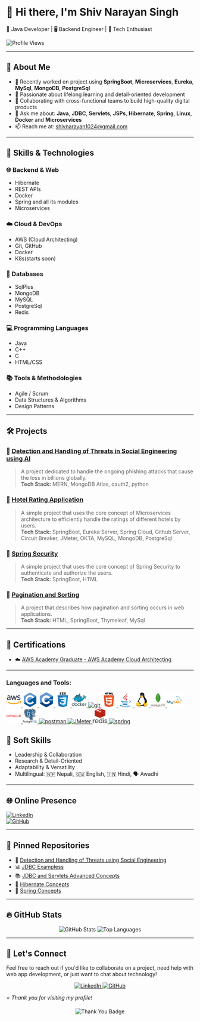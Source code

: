 # 👋 Hi there, I'm Shiv Narayan Singh  
🔧 Java Developer | 🖥 Backend Engineer | 🤖 Tech Enthusiast  

![Profile Views](https://komarev.com/ghpvc/?username=Shiv-Super-Hero&color=blueviolet)

---

## 🌟 About Me

- 🔭 Recently worked on project using **SpringBoot**, **Microservices**, **Eureka**, **MySql**, **MongoDB**, **PostgreSql**
- 🌱 Passionate about lifelong learning and detail-oriented development  
- 🤝 Collaborating with cross-functional teams to build high-quality digital products  
- 💬 Ask me about: **Java**, **JDBC**, **Servlets**, **JSPs**, **Hibernate**, **Spring**, **Linux**, **Docker** and **Microservices**  
- 📫 Reach me at: [shivnarayan1024@gmail.com](mailto:shivnarayan1024@gmail.com)

---

## 🚀 Skills & Technologies

### 🌐 Backend & Web
- Hibernate
- REST APIs
- Docker
- Spring and all its modules
- Microservices

### ☁️ Cloud & DevOps
- AWS (Cloud Architecting)
- Git, GitHub
- Docker
- K8s(starts soon)

### 💾 Databases
- SqlPlus
- MongoDB
- MySQL
- PostgreSql
- Redis

### 💻 Programming Languages
- Java
- C++
- C
- HTML/CSS

### 📚 Tools & Methodologies
- Agile / Scrum
- Data Structures & Algorithms
- Design Patterns
---

## 🛠 Projects

### 📘 [Detection and Handling of Threats in Social Engineering using AI](https://github.com/Shiv-Super-Hero/Detection-And-Handling-of-Threats-in-Social-Engineering-Using-AI)  
> A project dedicated to handle the ongoing phishing attacks that cause the loss in billions globally.  
**Tech Stack:** MERN, MongoDB Atlas, oauth2, python

### 🌾 [Hotel Rating Application](https://github.com/Shiv-Super-Hero/Hotel-Rating-Application)  
> A simple project that uses the core concept of Microservices architecture to efficiently handle the ratings of different hotels by users.  
**Tech Stack:** SpringBoot, Eureka Server, Spring Cloud, Github Server, Circuit Breaker, JMeter, OKTA, MySQL, MongoDB, PostgreSql

### 🌾 [Spring Security](https://github.com/Shiv-Super-Hero/Spring-Security)  
> A simple project that uses the core concept of Spring Security to authenticate and authorize the users.  
**Tech Stack:** SpringBoot, HTML

### 📍 [Pagination and Sorting](https://github.com/Shiv-Super-Hero/Pagination-and-Sorting-Example)  
> A project that describes how pagination and sorting occurs in web applications.  
**Tech Stack:** HTML, SpringBoot, Thymeleaf, MySql

---

## 📜 Certifications

- ☁️ [AWS Academy Graduate - AWS Academy Cloud Architecting](https://www.credly.com/badges/f2202e55-091f-4ef9-962f-7cc00f691668)
---
<h3 align="left">Languages and Tools:</h3>
<p align="left"> <a href="https://aws.amazon.com" target="_blank" rel="noreferrer"> <img src="https://raw.githubusercontent.com/devicons/devicon/master/icons/amazonwebservices/amazonwebservices-original-wordmark.svg" alt="aws" width="40" height="40"/> </a> <a href="https://www.cprogramming.com/" target="_blank" rel="noreferrer"> <img src="https://raw.githubusercontent.com/devicons/devicon/master/icons/c/c-original.svg" alt="c" width="40" height="40"/> </a> <a href="https://www.w3schools.com/cpp/" target="_blank" rel="noreferrer"> <img src="https://raw.githubusercontent.com/devicons/devicon/master/icons/cplusplus/cplusplus-original.svg" alt="cplusplus" width="40" height="40"/> </a> <a href="https://www.w3schools.com/css/" target="_blank" rel="noreferrer"> <img src="https://raw.githubusercontent.com/devicons/devicon/master/icons/css3/css3-original-wordmark.svg" alt="css3" width="40" height="40"/> </a> <a href="https://www.docker.com/" target="_blank" rel="noreferrer"> <img src="https://raw.githubusercontent.com/devicons/devicon/master/icons/docker/docker-original-wordmark.svg" alt="docker" width="40" height="40"/> </a> <a href="https://git-scm.com/" target="_blank" rel="noreferrer"> <img src="https://www.vectorlogo.zone/logos/git-scm/git-scm-icon.svg" alt="git" width="40" height="40"/> </a> <a href="https://www.w3.org/html/" target="_blank" rel="noreferrer"> <img src="https://raw.githubusercontent.com/devicons/devicon/master/icons/html5/html5-original-wordmark.svg" alt="html5" width="40" height="40"/> </a> <a href="https://www.java.com" target="_blank" rel="noreferrer"> <img src="https://raw.githubusercontent.com/devicons/devicon/master/icons/java/java-original.svg" alt="java" width="40" height="40"/> </a>  <a href="https://www.linux.org/" target="_blank" rel="noreferrer"> <img src="https://raw.githubusercontent.com/devicons/devicon/master/icons/linux/linux-original.svg" alt="linux" width="40" height="40"/> </a> <a href="https://www.mongodb.com/" target="_blank" rel="noreferrer"> <img src="https://raw.githubusercontent.com/devicons/devicon/master/icons/mongodb/mongodb-original-wordmark.svg" alt="mongodb" width="40" height="40"/> </a> <a href="https://www.mysql.com/" target="_blank" rel="noreferrer"> <img src="https://raw.githubusercontent.com/devicons/devicon/master/icons/mysql/mysql-original-wordmark.svg" alt="mysql" width="40" height="40"/> </a> <a href="https://www.oracle.com/" target="_blank" rel="noreferrer"> <img src="https://raw.githubusercontent.com/devicons/devicon/master/icons/oracle/oracle-original.svg" alt="oracle" width="40" height="40"/> </a> <a href="https://www.postgresql.org" target="_blank" rel="noreferrer"> <img src="https://raw.githubusercontent.com/devicons/devicon/master/icons/postgresql/postgresql-original-wordmark.svg" alt="postgresql" width="40" height="40"/> </a> 
  <a href="https://postman.com" target="_blank" rel="noreferrer">
    <img src="https://uxwing.com/wp-content/themes/uxwing/download/brands-and-social-media/postman-icon.png" alt="postman" width="40" height="40"/>
  </a>
  <a href="https://jmeter.apache.org/" target="_blank" rel="noreferrer">
    <img src="https://icons.iconarchive.com/icons/simpleicons-team/simple/512/apache-jmeter-icon.png" alt="JMeter" width="40" height="40"/>
  </a>
 <a href="https://redis.io" target="_blank" rel="noreferrer"> <img src="https://raw.githubusercontent.com/devicons/devicon/master/icons/redis/redis-original-wordmark.svg" alt="redis" width="40" height="40"/> </a> <a href="https://spring.io/" target="_blank" rel="noreferrer"> <img src="https://www.vectorlogo.zone/logos/springio/springio-icon.svg" alt="spring" width="40" height="40"/> </a> </p>

## 💼 Soft Skills

- Leadership & Collaboration  
- Research & Detail-Oriented  
- Adaptability & Versatility  
- Multilingual: 🇳🇵 Nepali, 🇬🇧 English, 🇮🇳 Hindi, 🗣 Awadhi
---

## 🌐 Online Presence

[![LinkedIn](https://img.shields.io/badge/LinkedIn-blue?logo=linkedin)](https://www.linkedin.com/in/shiv-narayan-singh-b02603322/)  
[![GitHub](https://img.shields.io/badge/GitHub-000?logo=github)](https://github.com/Shiv-Super-Hero)  

---

## 📌 Pinned Repositories

- 🔧 [Detection and Handling of Threats using Social Engineering](https://github.com/Shiv-Super-Hero/Detection-And-Handling-of-Threats-in-Social-Engineering-Using-AI)  
- 📊 [JDBC Exampless](https://github.com/Shiv-Super-Hero/Jdbc-Examples)  
- 📚 [JDBC and Servlets Advanced Concepts](https://github.com/Shiv-Super-Hero/Jdbc_adv)  
- 📝 [Hibernate Concepts](https://github.com/Shiv-Super-Hero/Hibernate)
- 📝 [Spring Concepts](https://github.com/Shiv-Super-Hero/Spring)
---

## 🔥 GitHub Stats

<p align="center">
  <img src="https://github-readme-stats.vercel.app/api?username=Shiv-Super-Hero&show_icons=true&theme=tokyonight" alt="GitHub Stats" height="180"/>
  <img src="https://github-readme-stats.vercel.app/api/top-langs/?username=Shiv-Super-Hero&layout=compact&theme=tokyonight" alt="Top Languages" height="180"/>
</p>

---

## 🤝 Let's Connect

Feel free to reach out if you'd like to collaborate on a project, need help with web app development, or just want to chat about technology!

<p align="center">
  <a href="https://www.linkedin.com/in/shiv-narayan-singh-b02603322/" target="_blank">
    <img src="https://img.shields.io/badge/LinkedIn-0077B5?style=for-the-badge&logo=linkedin&logoColor=white" alt="LinkedIn"/>
  </a>
  <a href="https://github.com/Shiv-Super-Hero" target="_blank">
    <img src="https://img.shields.io/badge/GitHub-100000?style=for-the-badge&logo=github&logoColor=white" alt="GitHub"/>
  </a>
</p>

⭐️ *Thank you for visiting my profile!*
<p align="center">
  <img src="https://img.shields.io/badge/Thank%20You%20for%20Visiting-💖-pink?style=for-the-badge" alt="Thank You Badge"/>
</p>
